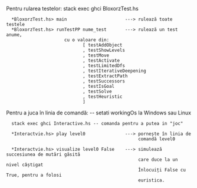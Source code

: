 Pentru rularea testelor: 
      stack exec ghci BloxorzTest.hs 
 
      *BloxorzTest.hs> main                      ---> rulează toate testele 
      *BloxorzTest.hs> runTestPP nume_test       ---> rulează un test anume,
						  cu o valoare din:
							     [ testAddObject
							     , testShowLevels
							     , testMove
							     , testActivate
							     , testLimitedDfs
							     , testIterativeDeepening
							     , testExtractPath
							     , testSuccessors
							     , testIsGoal
							     , testSolve
							     , testHeuristic
							     ]

Pentru a juca în linia de comandă:
      -- setati workingOs la Windows sau Linux
       
      stack exec ghci Interactive.hs -- comanda pentru a putea in "joc"
 
      *Interactvie.hs> play level0               ---> pornește în linia de 
                                                      comandă level0 
 
      *Interactvie.hs> visualize level0 False    ---> simulează succesiunea de mutări găsită 
                                                      care duce la un nivel câștigat 
                                                      Înlocuiți False cu True, pentru a folosi 
                                                      euristica. 
